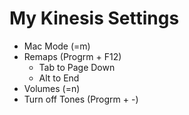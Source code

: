 # My Kinesis Settings

* Mac Mode (=m)
* Remaps (Progrm + F12)
    * Tab to Page Down
    * Alt to End
* Volumes (=n)
* Turn off Tones (Progrm + -)
